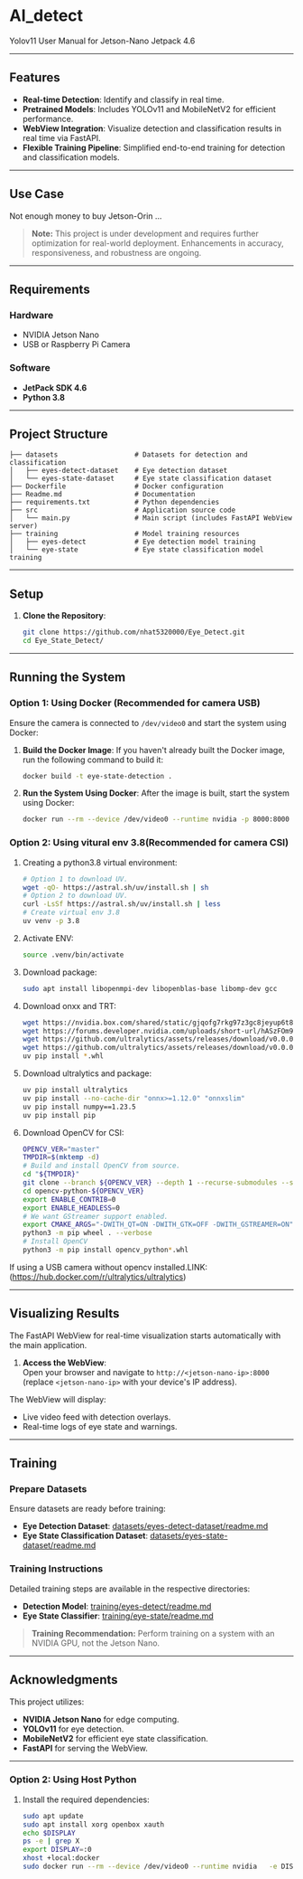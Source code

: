 # AI_detect

Yolov11 User Manual for Jetson-Nano Jetpack 4.6

---

## **Features**
- **Real-time Detection**: Identify and classify in real time.  
- **Pretrained Models**: Includes YOLOv11 and MobileNetV2 for efficient performance.  
- **WebView Integration**: Visualize detection and classification results in real time via FastAPI.  
- **Flexible Training Pipeline**: Simplified end-to-end training for detection and classification models.  

---

## **Use Case**
Not enough money to buy Jetson-Orin ...  

> **Note:** This project is under development and requires further optimization for real-world deployment. Enhancements in accuracy, responsiveness, and robustness are ongoing.

---


## **Requirements**

### **Hardware**
- NVIDIA Jetson Nano  
- USB or Raspberry Pi Camera  

### **Software**
- **JetPack SDK 4.6**  
- **Python 3.8**  

---

## **Project Structure**
```plaintext
├── datasets                   # Datasets for detection and classification
│   ├── eyes-detect-dataset    # Eye detection dataset
│   └── eyes-state-dataset     # Eye state classification dataset
├── Dockerfile                 # Docker configuration
├── Readme.md                  # Documentation
├── requirements.txt           # Python dependencies
├── src                        # Application source code
│   └── main.py                # Main script (includes FastAPI WebView server)
├── training                   # Model training resources
│   ├── eyes-detect            # Eye detection model training
│   └── eye-state              # Eye state classification model training
```

---

## **Setup**

1. **Clone the Repository**:
   ```bash
   git clone https://github.com/nhat5320000/Eye_Detect.git
   cd Eye_State_Detect/
   ```

---

## **Running the System**

### **Option 1: Using Docker (Recommended for camera USB)**

Ensure the camera is connected to `/dev/video0` and start the system using Docker:  
1. **Build the Docker Image**:
   If you haven't already built the Docker image, run the following command to build it:
   ```bash
   docker build -t eye-state-detection .
   ```
2. **Run the System Using Docker**: After the image is built, start the system using Docker:

   ```bash
   docker run --rm --device /dev/video0 --runtime nvidia -p 8000:8000 eye-state-detection
   ```

### **Option 2: Using vitural env 3.8(Recommended for camera CSI)**

1. Creating a python3.8 virtual environment:
   ```bash
   # Option 1 to download UV.
   wget -qO- https://astral.sh/uv/install.sh | sh
   # Option 2 to download UV.
   curl -LsSf https://astral.sh/uv/install.sh | less
   # Create virtual env 3.8
   uv venv -p 3.8
   ```

2. Activate ENV:
   ```bash
   source .venv/bin/activate
   ```
3. Download package:
   ```bash
   sudo apt install libopenmpi-dev libopenblas-base libomp-dev gcc
   ```
4. Download onxx and TRT:
   ```bash
   wget https://nvidia.box.com/shared/static/gjqofg7rkg97z3gc8jeyup6t8n9j8xjw.whl onnxruntime_gpu-1.8.0-cp38-cp38-linux_aarch64.whl
   wget https://forums.developer.nvidia.com/uploads/short-url/hASzFOm9YsJx6VVFrDW1g44CMmv.whl tensorrt-8.2.0.6-cp38-none-linux_aarch64.whl
   wget https://github.com/ultralytics/assets/releases/download/v0.0.0/torch-1.11.0a0+gitbc2c6ed-cp38-cp38-linux_aarch64.whl
   wget https://github.com/ultralytics/assets/releases/download/v0.0.0/torchvision-0.12.0a0+9b5a3fe-cp38-cp38-linux_aarch64.whl
   uv pip install *.whl
   ```
5. Download ultralytics and package:
   ```bash
   uv pip install ultralytics
   uv pip install --no-cache-dir "onnx>=1.12.0" "onnxslim"
   uv pip install numpy==1.23.5
   uv pip install pip
   ```
6. Download OpenCV for CSI:
   ```bash
   OPENCV_VER="master"
   TMPDIR=$(mktemp -d)
   # Build and install OpenCV from source.
   cd "${TMPDIR}"
   git clone --branch ${OPENCV_VER} --depth 1 --recurse-submodules --shallow-submodules https://github.com/opencv/opencv-python.git opencv-python-${OPENCV_VER}
   cd opencv-python-${OPENCV_VER}
   export ENABLE_CONTRIB=0
   export ENABLE_HEADLESS=0
   # We want GStreamer support enabled.
   export CMAKE_ARGS="-DWITH_QT=ON -DWITH_GTK=OFF -DWITH_GSTREAMER=ON"
   python3 -m pip wheel . --verbose
   # Install OpenCV
   python3 -m pip install opencv_python*.whl
   ```
If using a USB camera without opencv installed.LINK:(https://hub.docker.com/r/ultralytics/ultralytics)

---

## **Visualizing Results**

The FastAPI WebView for real-time visualization starts automatically with the main application.  

1. **Access the WebView**:  
   Open your browser and navigate to `http://<jetson-nano-ip>:8000` (replace `<jetson-nano-ip>` with your device's IP address).  

The WebView will display:  
- Live video feed with detection overlays.  
- Real-time logs of eye state and warnings.

---

## **Training**

### **Prepare Datasets**

Ensure datasets are ready before training:  
- **Eye Detection Dataset**: [datasets/eyes-detect-dataset/readme.md](datasets/eyes-detect-dataset/readme.md)  
- **Eye State Classification Dataset**: [datasets/eyes-state-dataset/readme.md](datasets/eyes-state-dataset/readme.md)  

### **Training Instructions**

Detailed training steps are available in the respective directories:  
- **Detection Model**: [training/eyes-detect/readme.md](training/eyes-detect/readme.md)  
- **Eye State Classifier**: [training/eye-state/readme.md](training/eye-state/readme.md)  

> **Training Recommendation:** Perform training on a system with an NVIDIA GPU, not the Jetson Nano.

---

## **Acknowledgments**

This project utilizes:  
- **NVIDIA Jetson Nano** for edge computing.  
- **YOLOv11** for eye detection.  
- **MobileNetV2** for efficient eye state classification.  
- **FastAPI** for serving the WebView.

---

### **Option 2: Using Host Python**

1. Install the required dependencies:
   ```bash
   sudo apt update
   sudo apt install xorg openbox xauth
   echo $DISPLAY
   ps -e | grep X
   export DISPLAY=:0
   xhost +local:docker
   sudo docker run --rm --device /dev/video0 --runtime nvidia   -e DISPLAY=:0   -v /tmp/.X11-unix:/tmp/.X11-unix:rw   eye-detect
   ```
